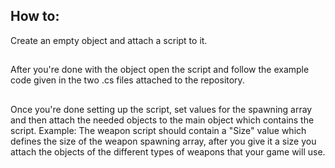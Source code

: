 ## How to:
Create an empty object and attach a script to it.
##
After you're done with the object open the script and follow the example code given in the two .cs files attached to the repository.
##
Once you're done setting up the script, set values for the spawning array and then attach the needed objects to the main object which contains the script. Example: The weapon script should contain a "Size" value which defines the size of the weapon spawning array, after you give it a size you attach the objects of the different types of weapons that your game will use.
